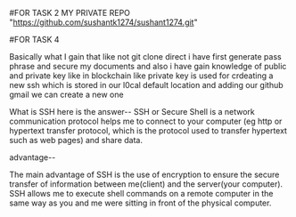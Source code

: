 #FOR TASK 2
MY PRIVATE REPO "https://github.com/sushantk1274/sushant1274.git"

#FOR TASK 4

Basically what I gain that like not git clone direct i have first generate pass phrase and secure my documents and also i have gain knowledge of public and private key like in blockchain like private key is used for crdeating a  new ssh which is stored in our l0cal default location and adding our github gmail we can  create a new one

What is SSH here is the answer--
SSH or Secure Shell is a network communication protocol helps me to connect to your computer (eg http or hypertext transfer protocol, which is the protocol used to transfer hypertext such as web pages) and share data.

advantage--

The main advantage of SSH is the use of encryption to ensure the secure transfer of information between me(client) and the server(your computer). SSH allows me to execute shell commands on a remote computer in the same way as you and me were sitting in front of the physical computer.